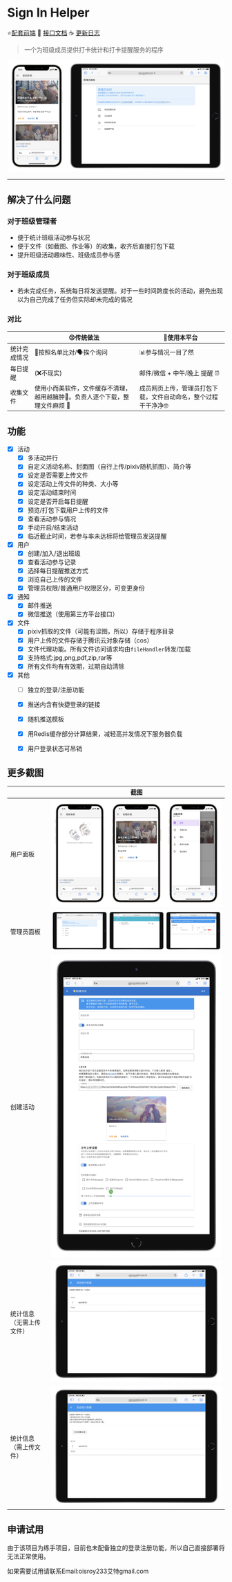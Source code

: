 # Sign In Helper

⭐️[配套前端](https://github.com/rroy233/signin-helper-frontend)   🌈  [接口文档](/docs/devDoc.v1.md)  ☕️  [更新日志](CHANGELOG.md)

> 一个为班级成员提供打卡统计和打卡提醒服务的程序

![cover](docs/images/cover.jpg)

------



## 解决了什么问题

### 对于班级管理者

- 便于统计班级活动参与状况
- 便于文件（如截图、作业等）的收集，收齐后直接打包下载
- 提升班级活动趣味性、班级成员参与感

### 对于班级成员

- 若未完成任务，系统每日将发送提醒。对于一些时间跨度长的活动，避免出现以为自己完成了任务但实际却未完成的情况

### 对比

|              | 😢传统做法                                                    | 🥳使用本平台                                                  |
| ------------ | ------------------------------------------------------------ | ------------------------------------------------------------ |
| 统计完成情况 | 📝按照名单比对/🗣挨个询问                                      | 📊参与情况一目了然                                            |
| 每日提醒     | (❌不现实)                                                    | 邮件/微信 + 中午/晚上 提醒 ⏰                                 |
| 收集文件     | 使用小而美软件，文件缓存不清理，越用越臃肿💢。负责人逐个下载，整理文件麻烦 🤯 | 成员网页上传，管理员打包下载，文件自动命名，整个过程干干净净🤓 |


## 功能

- [x] 活动
  - [x] 多活动并行
  - [x] 自定义活动名称、封面图（自行上传/pixiv随机抓图）、简介等
  - [x] 设定是否需要上传文件
  - [x] 设定活动上传文件的种类、大小等
  - [x] 设定活动结束时间
  - [x] 设定是否开启每日提醒
  - [x] 预览/打包下载用户上传的文件
  - [x] 查看活动参与情况
  - [x] 手动开启/结束活动
  - [x] 临近截止时间，若参与率未达标将给管理员发送提醒
- [x] 用户
  - [x] 创建/加入/退出班级
  - [x] 查看活动参与记录
  - [x] 选择每日提醒推送方式
  - [x] 浏览自己上传的文件
  - [x] 管理员权限/普通用户权限区分，可变更身份
- [x] 通知
  - [x] 邮件推送
  - [x] 微信推送（使用第三方平台接口）
- [x] 文件
  - [x] pixiv抓取的文件（可能有涩图，所以）存储于程序目录
  - [x] 用户上传的文件存储于腾讯云对象存储（cos）
  - [x] 文件代理功能。所有文件访问请求均由`fileHandler`转发/加载
  - [x] 支持格式:jpg,png,pdf,zip,rar等
  - [x] 所有文件均有有效期，过期自动清除
- [x] 其他
  - [ ] 独立的登录/注册功能
  - [x] 推送内含有快捷登录的链接
  - [x] 随机推送模板
  - [x] 用Redis缓存部分计算结果，减轻高并发情况下服务器负载
  - [x] 用户登录状态可吊销



##  更多截图

|                          | 截图                                |
| ------------------------ | ----------------------------------- |
| 用户面板                 | ![image01](docs/images/image01.jpg) |
| 管理员面板               | ![image02](docs/images/image02.jpg) |
| 创建活动                 | ![image03](docs/images/image03.jpg) |
| 统计信息（无需上传文件） | ![image04](docs/images/image04.jpg) |
| 统计信息（需上传文件）   | ![image05](docs/images/image05.jpg) |


## 申请试用

由于该项目为练手项目，目前也未配备独立的登录注册功能，所以自己直接部署将无法正常使用。

如果需要试用请联系Email:oisroy233艾特gmail.com
